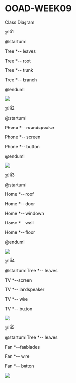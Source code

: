 # OOAD-WEEK09
Class Diagram


รูปที่1

@startuml

Tree *-- leaves

Tree *-- root

Tree *-- trunk

Tree *-- branch

@enduml

![](http://www.plantuml.com/plantuml/img/SoWkIImgAStDuGefIarLqDBLLSX9JInBBKRmY_BpIn2yagBIl6m4DwaeCIyvWqj1WSiXDIy5P0u0)

รูปที่2

@startuml

Phone *-- roundspeaker

Phone *-- screen

Phone *-- button

@enduml

![](http://www.plantuml.com/plantuml/img/SoWkIImgAStDuGh8oCzBLT3IrLKeoY_DIoakI4tCJYr24YvEBafDpKCII2ejASdFut98pKi16W00)

รูปที่3

@startuml

Home *-- roof

Home *-- door

Home *-- windown

Home *-- wall

Home *-- floor

@enduml

![](http://www.plantuml.com/plantuml/img/ut8eBaaiAYdDpU7ooCzDLT3IrLKeoizFG_1IylEB4BpopBoK_F8y987472IjQJaWrGwfUIb04m40)

รูปที่4

@startuml Tree *-- leaves 

TV *--screen 

TV *-- landspeaker

TV *-- wire

TV *-- button

![](http://www.plantuml.com/plantuml/img/ut8eBaaiAYdDpU4A2LFGqjLLA4ukIatDW_5o4lDIYWjI4xDJYs12vPb5gJ1sKcb9INuUbqDgNWhG2000)

รูปที่5

@startuml Tree *-- leaves 

Fan *--fanblades 

Fan *-- wire

Fan *-- button


![](http://www.plantuml.com/plantuml/img/ut8eBaaiAYdDpU5oIynJqDBLLKXBp4lAIKn9BOQBb6SMfS8vIQKb9VbvN0wfUIb0NG00)

